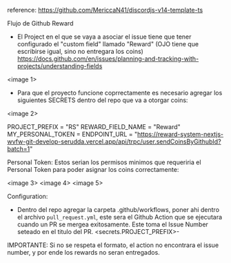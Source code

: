 reference: https://github.com/MericcaN41/discordjs-v14-template-ts

Flujo de Github Reward

- El Project en el que se vaya a asociar el issue tiene que tener configurado el "custom field" llamado "Reward" (OJO tiene que escribirse igual, sino no entregara los coins)
  https://docs.github.com/en/issues/planning-and-tracking-with-projects/understanding-fields

<image 1>

- Para que el proyecto funcione coprrectamente es necesario agregar los siguientes SECRETS dentro del repo que va a otorgar coins:

<image 2>

PROJECT_PREFIX = "RS"
REWARD_FIELD_NAME = "Reward"
MY_PERSONAL_TOKEN = <Personal Token>
ENDPOINT_URL = "https://reward-system-nextjs-wvfw-git-develop-serudda.vercel.app/api/trpc/user.sendCoinsByGithubId?batch=1"

Personal Token:
Estos serian los permisos minimos que requeriria el Personal Token para poder asignar los coins correctamente:

<image 3>
<image 4>
<image 5>

Configuration:

- Dentro del repo agregar la carpeta .github/workflows, poner ahi dentro el archivo `pull_request.yml`, este sera el Github Action que se ejecutara cuando un PR se mergea exitosamente. Este toma el Issue Number seteado en el titulo del PR.
  <secrets.PROJECT_PREFIX>-<issueNumber>

IMPORTANTE: Si no se respeta el formato, el action no encontrara el issue number, y por ende los rewards no seran entregados.

